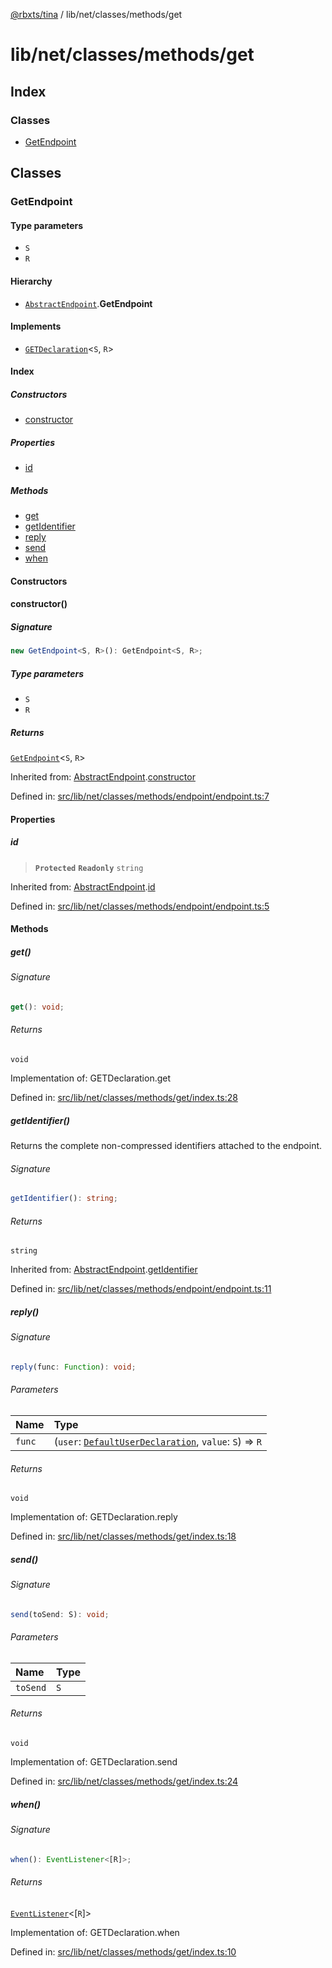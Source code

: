 [@rbxts/tina](modules.md) / lib/net/classes/methods/get

# lib/net/classes/methods/get

## Index

### Classes

- [GetEndpoint](lib_net_classes_methods_get.md#getendpoint)

## Classes

### GetEndpoint

#### Type parameters

- `S`
- `R`

#### Hierarchy

- [`AbstractEndpoint`](lib_net_classes_methods_endpoint_endpoint.md#abstractendpoint).**GetEndpoint**

#### Implements

- [`GETDeclaration`](lib_net_classes_methods_get_types.md#getdeclaration)\<`S`, `R`\>

#### Index

##### Constructors

- [constructor](lib_net_classes_methods_get.md#constructor)

##### Properties

- [id](lib_net_classes_methods_get.md#id)

##### Methods

- [get](lib_net_classes_methods_get.md#get)
- [getIdentifier](lib_net_classes_methods_get.md#getidentifier)
- [reply](lib_net_classes_methods_get.md#reply)
- [send](lib_net_classes_methods_get.md#send)
- [when](lib_net_classes_methods_get.md#when)

#### Constructors

#### constructor()

##### Signature

```ts
new GetEndpoint<S, R>(): GetEndpoint<S, R>;
```

##### Type parameters

- `S`
- `R`

##### Returns

[`GetEndpoint`](lib_net_classes_methods_get.md#getendpoint)\<`S`, `R`\>

Inherited from: [AbstractEndpoint](lib_net_classes_methods_endpoint_endpoint.md#abstractendpoint).[constructor](lib_net_classes_methods_endpoint_endpoint.md#constructor)

Defined in: [src/lib/net/classes/methods/endpoint/endpoint.ts:7](https://github.com/AetherInteractiveLtd/Tina/blob/7f2c41e/src/lib/net/classes/methods/endpoint/endpoint.ts#L7)

#### Properties

##### id

> **`Protected`** **`Readonly`** `string`

Inherited from: [AbstractEndpoint](lib_net_classes_methods_endpoint_endpoint.md#abstractendpoint).[id](lib_net_classes_methods_endpoint_endpoint.md#id)

Defined in: [src/lib/net/classes/methods/endpoint/endpoint.ts:5](https://github.com/AetherInteractiveLtd/Tina/blob/7f2c41e/src/lib/net/classes/methods/endpoint/endpoint.ts#L5)

#### Methods

##### get()

###### Signature

```ts
get(): void;
```

###### Returns

`void`

Implementation of: GETDeclaration.get

Defined in: [src/lib/net/classes/methods/get/index.ts:28](https://github.com/AetherInteractiveLtd/Tina/blob/7f2c41e/src/lib/net/classes/methods/get/index.ts#L28)

##### getIdentifier()

Returns the complete non-compressed identifiers attached to the endpoint.

###### Signature

```ts
getIdentifier(): string;
```

###### Returns

`string`

Inherited from: [AbstractEndpoint](lib_net_classes_methods_endpoint_endpoint.md#abstractendpoint).[getIdentifier](lib_net_classes_methods_endpoint_endpoint.md#getidentifier)

Defined in: [src/lib/net/classes/methods/endpoint/endpoint.ts:11](https://github.com/AetherInteractiveLtd/Tina/blob/7f2c41e/src/lib/net/classes/methods/endpoint/endpoint.ts#L11)

##### reply()

###### Signature

```ts
reply(func: Function): void;
```

###### Parameters

| Name   | Type                                                                                                        |
| :----- | :---------------------------------------------------------------------------------------------------------- |
| `func` | (`user`: [`DefaultUserDeclaration`](lib_user_default_types.md#defaultuserdeclaration), `value`: `S`) => `R` |

###### Returns

`void`

Implementation of: GETDeclaration.reply

Defined in: [src/lib/net/classes/methods/get/index.ts:18](https://github.com/AetherInteractiveLtd/Tina/blob/7f2c41e/src/lib/net/classes/methods/get/index.ts#L18)

##### send()

###### Signature

```ts
send(toSend: S): void;
```

###### Parameters

| Name     | Type |
| :------- | :--- |
| `toSend` | `S`  |

###### Returns

`void`

Implementation of: GETDeclaration.send

Defined in: [src/lib/net/classes/methods/get/index.ts:24](https://github.com/AetherInteractiveLtd/Tina/blob/7f2c41e/src/lib/net/classes/methods/get/index.ts#L24)

##### when()

###### Signature

```ts
when(): EventListener<[R]>;
```

###### Returns

[`EventListener`](lib_events.md#eventlistener)\<[`R`]\>

Implementation of: GETDeclaration.when

Defined in: [src/lib/net/classes/methods/get/index.ts:10](https://github.com/AetherInteractiveLtd/Tina/blob/7f2c41e/src/lib/net/classes/methods/get/index.ts#L10)
